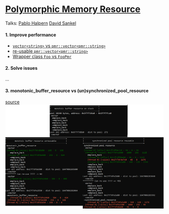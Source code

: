 # [Polymorphic Memory Resource](https://en.cppreference.com/w/cpp/header/memory_resource)
Talks: [Pablo Halpern](https://www.youtube.com/watch?v=v3dz-AKOVL8) [David Sankel](https://www.youtube.com/watch?v=FLbXjNrAjbc)
#### 1. Improve performance
* [`vector<string>` vs `pmr::vector<pmr::string>`](https://quick-bench.com/q/Xlx0Z07414WIVQlEiTzwgJ1McGw)
* [re-usable `pmr::vector<pmr::string>`](https://quick-bench.com/q/dC86LPj2bYMIFarp7IJMp1FCzKk)
* [Wrapper class `Foo` vs `FooPmr`](https://quick-bench.com/q/KSCL0iPFBCRlnLXJkMpXQT5Bq2M)
#### 2. Solve issues
...
#### 3. monotonic_buffer_resource vs (un)synchronized_pool_resource
[source](https://github.com/pvthuyet/cpp20-practise/blob/main/Cpp20Features/pmr.ixx)  
![](resources/pmr-1.png)
